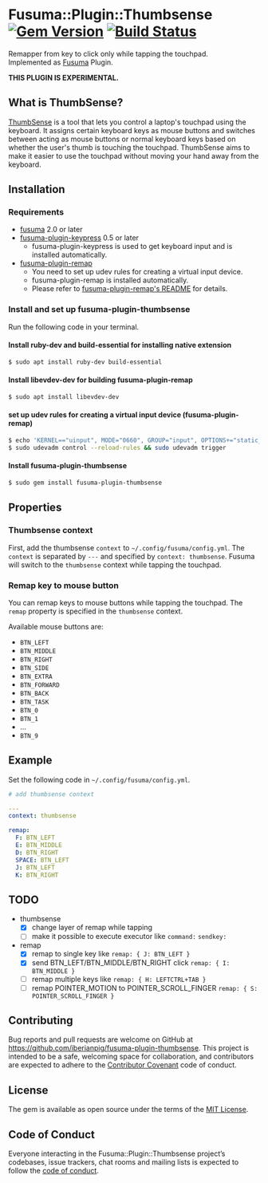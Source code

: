 # Fusuma::Plugin::Thumbsense [![Gem Version](https://badge.fury.io/rb/fusuma-plugin-thumbsense.svg)](https://badge.fury.io/rb/fusuma-plugin-thumbsense) [![Build Status](https://github.com/iberianpig/fusuma-plugin-thumbsense/actions/workflows/main.yml/badge.svg)](https://github.com/iberianpig/fusuma-plugin-thumbsense/actions/workflows/main.yml)

Remapper from key to click only while tapping the touchpad.  
Implemented as [Fusuma](https://github.com/iberianpig/fusuma) Plugin.

**THIS PLUGIN IS EXPERIMENTAL.**

## What is ThumbSense?
[ThumbSense](https://www2.sonycsl.co.jp/person/rekimoto/tsense/soft/index.html) is a tool that lets you control a laptop's touchpad using the keyboard. It assigns certain keyboard keys as mouse buttons and switches between acting as mouse buttons or normal keyboard keys based on whether the user's thumb is touching the touchpad. ThumbSense aims to make it easier to use the touchpad without moving your hand away from the keyboard.

## Installation

### Requirements

- [fusuma](https://github.com/iberianpig/fusuma#update)  2.0 or later
- [fusuma-plugin-keypress](https://github.com/iberianpig/fusuma-plugin-keypress) 0.5 or later
  - fusuma-plugin-keypress is used to get keyboard input and is installed automatically.
- [fusuma-plugin-remap](https://github.com/iberianpig/fusuma-plugin-remap)
  - You need to set up udev rules for creating a virtual input device.
  - fusuma-plugin-remap is installed automatically.
  - Please refer to [fusuma-plugin-remap's README](https://github.com/iberianpig/fusuma-plugin-remap?tab=readme-ov-file#set-up-udev-rules) for details.

### Install and set up fusuma-plugin-thumbsense

Run the following code in your terminal.

#### Install ruby-dev and build-essential for installing native extension
```sh
$ sudo apt install ruby-dev build-essential
```

#### Install libevdev-dev for building fusuma-plugin-remap
```sh
$ sudo apt install libevdev-dev
```

#### set up udev rules for creating a virtual input device (fusuma-plugin-remap)
```sh
$ echo 'KERNEL=="uinput", MODE="0660", GROUP="input", OPTIONS+="static_node=uinput"' | sudo tee /etc/udev/rules.d/60-udev-fusuma-remap.rules
$ sudo udevadm control --reload-rules && sudo udevadm trigger
```


#### Install fusuma-plugin-thumbsense
```sh
$ sudo gem install fusuma-plugin-thumbsense
```

## Properties

### Thumbsense context

First, add the thumbsense `context` to `~/.config/fusuma/config.yml`.
The `context` is separated by `---` and specified by `context: thumbsense`.
Fusuma will switch to the `thumbsense` context while tapping the touchpad.

### Remap key to mouse button

You can remap keys to mouse buttons while tapping the touchpad.
The `remap` property is specified in the `thumbsense` context.

Available mouse buttons are:

- `BTN_LEFT`
- `BTN_MIDDLE`
- `BTN_RIGHT`
- `BTN_SIDE`
- `BTN_EXTRA`
- `BTN_FORWARD`
- `BTN_BACK`
- `BTN_TASK`
- `BTN_0`
- `BTN_1`
-   ...
- `BTN_9`

## Example

Set the following code in `~/.config/fusuma/config.yml`.

```yaml
# add thumbsense context

---
context: thumbsense

remap:
  F: BTN_LEFT
  E: BTN_MIDDLE
  D: BTN_RIGHT
  SPACE: BTN_LEFT
  J: BTN_LEFT
  K: BTN_RIGHT
```

## TODO

- thumbsense
  - [x] change layer of remap while tapping
  - [ ] make it possible to execute executor like `command:` `sendkey:`

- remap
  - [x] remap to single key like `remap: { J: BTN_LEFT }` 
  - [x] send BTN_LEFT/BTN_MIDDLE/BTN_RIGHT click `remap: { I: BTN_MIDDLE }`
  - [ ] remap multiple keys like `remap: { H: LEFTCTRL+TAB }`
  - [ ] remap POINTER_MOTION to POINTER_SCROLL_FINGER `remap: { S: POINTER_SCROLL_FINGER }`

## Contributing

Bug reports and pull requests are welcome on GitHub at https://github.com/iberianpig/fusuma-plugin-thumbsense. This project is intended to be a safe, welcoming space for collaboration, and contributors are expected to adhere to the [Contributor Covenant](http://contributor-covenant.org) code of conduct.

## License

The gem is available as open source under the terms of the [MIT License](https://opensource.org/licenses/MIT).

## Code of Conduct

Everyone interacting in the Fusuma::Plugin::Thumbsense project’s codebases, issue trackers, chat rooms and mailing lists is expected to follow the [code of conduct](https://github.com/iberianpig/fusuma-plugin-thumbsense/blob/master/CODE_OF_CONDUCT.md).
